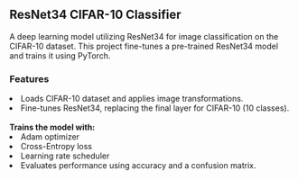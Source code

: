 <h2>ResNet34 CIFAR-10 Classifier</h2>
A deep learning model utilizing ResNet34 for image classification on the CIFAR-10 dataset. This project fine-tunes a pre-trained ResNet34 model and trains it using PyTorch.
<br>
<h3>Features</h3>
<li>Loads CIFAR-10 dataset and applies image transformations.</li>
<li>Fine-tunes ResNet34, replacing the final layer for CIFAR-10 (10 classes).</li><br>
<b>Trains the model with:</b>
<li>Adam optimizer</li>
<li>Cross-Entropy loss</li>
<li>Learning rate scheduler</li>
<li>Evaluates performance using accuracy and a confusion matrix.</li>
